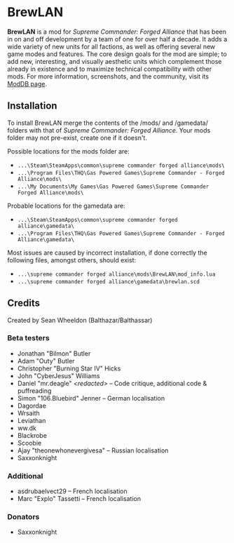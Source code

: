 # BrewLAN

**BrewLAN** is a mod for *Supreme Commander: Forged Alliance* that has been in on and
off development by a team of one for over half a decade. It adds a wide variety
of new units for all factions, as well as offering several new game modes and
features. The core design goals for the mod are simple; to add new, interesting,
and visually aesthetic units which complement those already in existence and to
maximize technical compatibility with other mods. For more information, screenshots,
and the community, visit its [ModDB page](http://www.moddb.com/mods/brewlan).

## Installation
To install BrewLAN merge the contents of the /mods/ and /gamedata/ folders with that
of *Supreme Commander: Forged Alliance*. Your mods folder may not pre-exist, create
one if it doesn't.

Possible locations for the mods folder are:
* `...\Steam\SteamApps\common\supreme commander forged alliance\mods\`
* `...\Program Files\THQ\Gas Powered Games\Supreme Commander - Forged Alliance\mods\`
* `...\My Documents\My Games\Gas Powered Games\Supreme Commander Forged Alliance\mods\`

Probable locations for the gamedata are:

* `...\Steam\SteamApps\common\supreme commander forged alliance\gamedata\`
* `...\Program Files\THQ\Gas Powered Games\Supreme Commander - Forged Alliance\gamedata\`

Most issues are caused by incorrect installation, if done correctly the following files, amongst others, should exist:

* `...\supreme commander forged alliance\mods\BrewLAN\mod_info.lua`
* `...\supreme commander forged alliance\gamedata\brewlan.scd`

## Credits
Created by Sean Wheeldon (Balthazar/Balthassar)

### Beta testers
- Jonathan "Bilmon" Butler
- Adam "Outy" Butler
- Christopher "Burning Star IV" Hicks
- John "CyberJesus" Williams
- Daniel "mr.deagle" _\<redacted\>_ – Code critique, additional code & puffreading
- Simon "106.Bluebird" Jenner – German localisation
- Dagordae
- Wrsaith
- Leviathan
- ww.dk
- Blackrobe
- Scoobie
- Ajay "theonewhonevergivesa" – Russian localisation
- Saxxonknight

### Additional
- asdrubaelvect29 – French localisation
- Marc "Explo" Tassetti – French localisation

### Donators
- Saxxonknight
